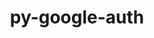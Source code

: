 ---
title: "py-google-auth"
layout: cache
categories: [package, develop-2024-03-03]
meta: {"versions": ["2.27.0"], "compilers": ["apple-clang@=15.0.0", "gcc@=11.4.0"], "oss": ["ubuntu22.04", "ventura"], "platforms": ["darwin", "linux"], "targets": ["aarch64", "neoverse_v1", "neoverse_v2", "x86_64_v3"], "stacks": ["e4s", "e4s-neoverse-v2", "e4s-neoverse_v1", "ml-darwin-aarch64-mps", "ml-linux-x86_64-cpu", "ml-linux-x86_64-cuda", "ml-linux-x86_64-rocm", "root"], "num_specs": 9, "num_specs_by_stack": {"ml-darwin-aarch64-mps": 1, "root": 9, "e4s-neoverse_v1": 2, "e4s-neoverse-v2": 2, "ml-linux-x86_64-cpu": 2, "ml-linux-x86_64-cuda": 2, "ml-linux-x86_64-rocm": 2, "e4s": 2}}
spec_details: [{"hash": "d2kjofr3p2i7r7nisuid7hxzl67iypm7", "compiler": "apple-clang@=15.0.0", "versions": ["2.27.0"], "os": "ventura", "platform": "darwin", "target": "aarch64", "variants": ["~aiohttp", "build_system=python_pip"], "stacks": ["ml-darwin-aarch64-mps", "root"], "size": "-", "tarball": "https://binaries.spack.io/develop-2024-03-03/build_cache/darwin-ventura-aarch64/apple-clang-15.0.0/py-google-auth-2.27.0/darwin-ventura-aarch64-apple-clang-15.0.0-py-google-auth-2.27.0-d2kjofr3p2i7r7nisuid7hxzl67iypm7.spack"}, {"hash": "rqh3wngwdr7hmkm7yxbvcrfvlrexubym", "compiler": "gcc@=11.4.0", "versions": ["2.27.0"], "os": "ubuntu22.04", "platform": "linux", "target": "neoverse_v1", "variants": ["~aiohttp", "build_system=python_pip"], "stacks": ["e4s-neoverse_v1", "root"], "size": "-", "tarball": "https://binaries.spack.io/develop-2024-03-03/build_cache/linux-ubuntu22.04-neoverse_v1/gcc-11.4.0/py-google-auth-2.27.0/linux-ubuntu22.04-neoverse_v1-gcc-11.4.0-py-google-auth-2.27.0-rqh3wngwdr7hmkm7yxbvcrfvlrexubym.spack"}, {"hash": "g54y4yqcme325iarh3fgd6k5tjhja35f", "compiler": "gcc@=11.4.0", "versions": ["2.27.0"], "os": "ubuntu22.04", "platform": "linux", "target": "neoverse_v1", "variants": ["~aiohttp", "build_system=python_pip"], "stacks": ["e4s-neoverse_v1", "root"], "size": "-", "tarball": "https://binaries.spack.io/develop-2024-03-03/build_cache/linux-ubuntu22.04-neoverse_v1/gcc-11.4.0/py-google-auth-2.27.0/linux-ubuntu22.04-neoverse_v1-gcc-11.4.0-py-google-auth-2.27.0-g54y4yqcme325iarh3fgd6k5tjhja35f.spack"}, {"hash": "6khryi7cubmol7mmr5ogtdvdmptzoqxj", "compiler": "gcc@=11.4.0", "versions": ["2.27.0"], "os": "ubuntu22.04", "platform": "linux", "target": "neoverse_v2", "variants": ["~aiohttp", "build_system=python_pip"], "stacks": ["e4s-neoverse-v2", "root"], "size": "-", "tarball": "https://binaries.spack.io/develop-2024-03-03/build_cache/linux-ubuntu22.04-neoverse_v2/gcc-11.4.0/py-google-auth-2.27.0/linux-ubuntu22.04-neoverse_v2-gcc-11.4.0-py-google-auth-2.27.0-6khryi7cubmol7mmr5ogtdvdmptzoqxj.spack"}, {"hash": "nhxsqs3axqahhbpj7zvo6yhjt2xosgao", "compiler": "gcc@=11.4.0", "versions": ["2.27.0"], "os": "ubuntu22.04", "platform": "linux", "target": "neoverse_v2", "variants": ["~aiohttp", "build_system=python_pip"], "stacks": ["e4s-neoverse-v2", "root"], "size": "-", "tarball": "https://binaries.spack.io/develop-2024-03-03/build_cache/linux-ubuntu22.04-neoverse_v2/gcc-11.4.0/py-google-auth-2.27.0/linux-ubuntu22.04-neoverse_v2-gcc-11.4.0-py-google-auth-2.27.0-nhxsqs3axqahhbpj7zvo6yhjt2xosgao.spack"}, {"hash": "a6lgtobw7vihk33mvjysksx2wnbvagrw", "compiler": "gcc@=11.4.0", "versions": ["2.27.0"], "os": "ubuntu22.04", "platform": "linux", "target": "x86_64_v3", "variants": ["~aiohttp", "build_system=python_pip"], "stacks": ["ml-linux-x86_64-cpu", "root", "ml-linux-x86_64-cuda", "ml-linux-x86_64-rocm"], "size": "-", "tarball": "https://binaries.spack.io/develop-2024-03-03/build_cache/linux-ubuntu22.04-x86_64_v3/gcc-11.4.0/py-google-auth-2.27.0/linux-ubuntu22.04-x86_64_v3-gcc-11.4.0-py-google-auth-2.27.0-a6lgtobw7vihk33mvjysksx2wnbvagrw.spack"}, {"hash": "kaqahrpsvrhu4rxkqcya7hmulighsuul", "compiler": "gcc@=11.4.0", "versions": ["2.27.0"], "os": "ubuntu22.04", "platform": "linux", "target": "x86_64_v3", "variants": ["~aiohttp", "build_system=python_pip"], "stacks": ["root", "e4s"], "size": "-", "tarball": "https://binaries.spack.io/develop-2024-03-03/build_cache/linux-ubuntu22.04-x86_64_v3/gcc-11.4.0/py-google-auth-2.27.0/linux-ubuntu22.04-x86_64_v3-gcc-11.4.0-py-google-auth-2.27.0-kaqahrpsvrhu4rxkqcya7hmulighsuul.spack"}, {"hash": "dc27tjlw522h2okqbnvkq53rp6m2rrra", "compiler": "gcc@=11.4.0", "versions": ["2.27.0"], "os": "ubuntu22.04", "platform": "linux", "target": "x86_64_v3", "variants": ["~aiohttp", "build_system=python_pip"], "stacks": ["root", "e4s"], "size": "-", "tarball": "https://binaries.spack.io/develop-2024-03-03/build_cache/linux-ubuntu22.04-x86_64_v3/gcc-11.4.0/py-google-auth-2.27.0/linux-ubuntu22.04-x86_64_v3-gcc-11.4.0-py-google-auth-2.27.0-dc27tjlw522h2okqbnvkq53rp6m2rrra.spack"}, {"hash": "gbkgyq7rvxwqlux53gnn5lzkazetuybr", "compiler": "gcc@=11.4.0", "versions": ["2.27.0"], "os": "ubuntu22.04", "platform": "linux", "target": "x86_64_v3", "variants": ["~aiohttp", "build_system=python_pip"], "stacks": ["ml-linux-x86_64-cpu", "root", "ml-linux-x86_64-cuda", "ml-linux-x86_64-rocm"], "size": "-", "tarball": "https://binaries.spack.io/develop-2024-03-03/build_cache/linux-ubuntu22.04-x86_64_v3/gcc-11.4.0/py-google-auth-2.27.0/linux-ubuntu22.04-x86_64_v3-gcc-11.4.0-py-google-auth-2.27.0-gbkgyq7rvxwqlux53gnn5lzkazetuybr.spack"}]
---